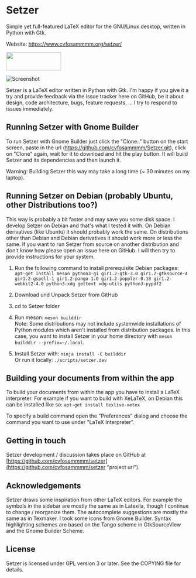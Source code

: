 # Setzer

Simple yet full-featured LaTeX editor for the GNU/Linux desktop, written in Python with Gtk.

Website: <a href="https://www.cvfosammmm.org/setzer/">https://www.cvfosammmm.org/setzer/</a>

<a href="https://flathub.org/apps/details/org.cvfosammmm.Setzer"><img src="https://www.cvfosammmm.org/setzer/images/flathub-badge-en.svg" width="150" height="50"></a>

![Screenshot](https://github.com/cvfosammmm/Setzer/raw/master/data/screenshot.png)

Setzer is a LaTeX editor written in Python with Gtk. I'm happy if you give it a try and provide feedback via the issue tracker here on GitHub, be it about design, code architecture, bugs, feature requests, ... I try to respond to issues immediately.

## Running Setzer with Gnome Builder

To run Setzer with Gnome Builder just click the "Clone.." button on the start screen, paste in the url (https://github.com/cvfosammmm/Setzer.git), click on "Clone" again, wait for it to download and hit the play button. It will build Setzer and its dependencies and then launch it.

Warning: Building Setzer this way may take a long time (~ 30 minutes on my laptop).

## Running Setzer on Debian (probably Ubuntu, other Distributions too?)

This way is probably a bit faster and may save you some disk space. I develop Setzer on Debian and that's what I tested it with. On Debian derivatives (like Ubuntu) it should probably work the same. On distributions other than Debian and Debian derivatives it should work more or less the same. If you want to run Setzer from source on another distribution and don't know how please open an issue here on GitHub. I will then try to provide instructions for your system.

1. Run the following command to install prerequisite Debian packages:<br />
`apt-get install meson python3-gi gir1.2-gtk-3.0 gir1.2-gtksource-4 gir1.2-gspell-1 gir1.2-pango-1.0 gir1.2-poppler-0.18 gir1.2-webkit2-4.0 python3-xdg gettext xdg-utils python3-pypdf2`

2. Download und Unpack Setzer from GitHub

3. cd to Setzer folder

4. Run meson: `meson builddir`<br />
Note: Some distributions may not include systemwide installations of Python modules which aren't installed from distribution packages. In this case, you want to install Setzer in your home directory with `meson builddir --prefix=~/.local`.

5. Install Setzer with: `ninja install -C builddir`<br />
Or run it locally: `./scripts/setzer.dev`

## Building your documents from within the app

To build your documents from within the app you have to install a LaTeX interpreter. For example if you want to build with XeLaTeX, on Debian this can be installed like so:
`apt-get install texlive-xetex`

To specify a build command open the "Preferences" dialog and choose the command you want to use under "LaTeX Interpreter".

## Getting in touch

Setzer development / discussion takes place on GitHub at [https://github.com/cvfosammmm/setzer](https://github.com/cvfosammmm/setzer "project url").

## Acknowledgements

Setzer draws some inspiration from other LaTeX editors. For example the symbols in the sidebar are mostly the same as in Latexila, though I continue to change / reorganize them. The autocomplete suggestions are mostly the same as in Texmaker. I took some icons from Gnome Builder. Syntax highlighting schemes are based on the Tango scheme in GtkSourceView and the Gnome Builder Scheme.

## License

Setzer is licensed under GPL version 3 or later. See the COPYING file for details.
